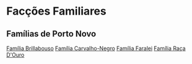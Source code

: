 <!-- TITLE: Facções Familiares -->
<!-- SUBTITLE: Visão geral sobre Facções Familiares -->

# Facções Familiares

## Famílias de Porto Novo
[Família Brillabouso](http://localhost/faccoes/faccoes-familiares/familia-brillabouso#familia-brillabouso)
[Família Carvalho-Negro](http://localhost/faccoes/faccoes-familiares/familia-carvalho-negro#familia-carvalho-negro)
[Família Faralei](http://localhost/faccoes/faccoes-familiares/familia-faralei#familia-faralei)
[Família Raça D'Ouro](http://localhost/faccoes/faccoes-familiares/familia-raca-douro#familia-raca-douro)


